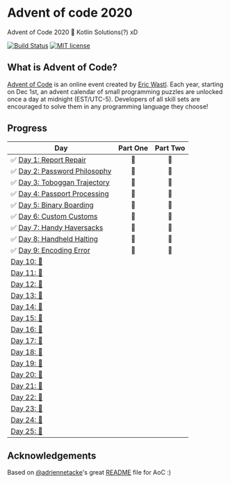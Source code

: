# Advent of code 2020
Advent of Code 2020 🎄 Kotlin Solutions(?) xD

[![Build Status](https://github.com/franmosteiro/advent-of-code-2020/workflows/build/badge.svg)](https://github.com/franmosteiro/advent-of-code-2020/actions)
[![MIT license](https://img.shields.io/badge/License-MIT-blue.svg)](https://opensource.org/licenses/MIT)

## What is Advent of Code?
[Advent of Code](http://adventofcode.com) is an online event created by [Eric Wastl](https://twitter.com/ericwastl). Each year, starting on Dec 1st, an advent calendar of small programming puzzles are unlocked once a day at midnight (EST/UTC-5). Developers of all skill sets are encouraged to solve them in any programming language they choose!

## Progress

| Day  | Part One | Part Two | 
|---|:---:|:---:|
| ✅ [Day 1: Report Repair](https://github.com/franmosteiro/advent-of-code-2020/tree/main/src/main/kotlin/io/franmosteiro/aoc2020/Day01.kt)| 🌟 | 🌟 |
| ✅ [Day 2: Password Philosophy](https://github.com/franmosteiro/advent-of-code-2020/tree/main/src/main/kotlin/io/franmosteiro/aoc2020/Day02.kt)| 🌟 | 🌟 |
| ✅ [Day 3: Toboggan Trajectory](https://github.com/franmosteiro/advent-of-code-2020/tree/main/src/main/kotlin/io/franmosteiro/aoc2020/Day03.kt)| 🌟 | 🌟 |
| ✅ [Day 4: Passport Processing](https://github.com/franmosteiro/advent-of-code-2020/tree/main/src/main/kotlin/io/franmosteiro/aoc2020/Day04.kt)| 🌟 | 🌟 |
| ✅ [Day 5: Binary Boarding](https://github.com/franmosteiro/advent-of-code-2020/tree/main/src/main/kotlin/io/franmosteiro/aoc2020/Day05.kt)| 🌟 | 🌟 |
| ✅ [Day 6: Custom Customs](https://github.com/franmosteiro/advent-of-code-2020/tree/main/src/main/kotlin/io/franmosteiro/aoc2020/Day06.kt)| 🌟 | 🌟 |
| ✅ [Day 7: Handy Haversacks](https://github.com/franmosteiro/advent-of-code-2020/tree/main/src/main/kotlin/io/franmosteiro/aoc2020/Day07.kt)| 🌟 | 🌟 |
| ✅ [Day 8: Handheld Halting](https://github.com/franmosteiro/advent-of-code-2020/tree/main/src/main/kotlin/io/franmosteiro/aoc2020/Day08.kt)| 🌟 | 🌟 |
| ✅ [Day 9: Encoding Error](https://github.com/franmosteiro/advent-of-code-2020/tree/main/src/main/kotlin/io/franmosteiro/aoc2020/Day09.kt)| 🌟 | 🌟 |
| [Day 10: 🚧 ]()| | |
| [Day 11: 🚧 ]()| | |
| [Day 12: 🚧 ]()| | |
| [Day 13: 🚧 ]()| | |
| [Day 14: 🚧 ]()| | |
| [Day 15: 🚧 ]()| | |
| [Day 16: 🚧 ]()| | |
| [Day 17: 🚧 ]()| | |
| [Day 18: 🚧 ]()| | |
| [Day 19: 🚧 ]()| | |
| [Day 20: 🚧 ]()| | |
| [Day 21: 🚧 ]()| | |
| [Day 22: 🚧 ]()| | |
| [Day 23: 🚧 ]()| | |
| [Day 24: 🚧 ]()| | |
| [Day 25: 🚧 ]()| | |


## Acknowledgements

Based on [@adriennetacke](https://github.com/adriennetacke)'s great [README](https://github.com/adriennetacke/advent-of-code-2020/blob/main/README.md) file for AoC :) 
